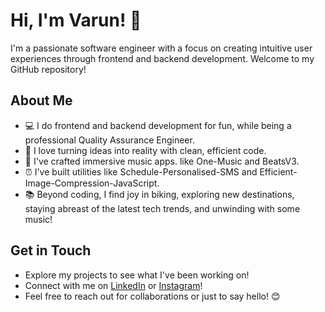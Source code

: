 # Hi, I'm Varun! 👋

I'm a passionate software engineer with a focus on creating intuitive user experiences through frontend and backend development. Welcome to my GitHub repository!

## About Me

- 💻 I do frontend and backend development for fun, while being a professional Quality Assurance Engineer.
- 🚀 I love turning ideas into reality with clean, efficient code.
- 🎵 I've crafted immersive music apps. like One-Music and BeatsV3.
- ⏰ I've built utilities like Schedule-Personalised-SMS and Efficient-Image-Compression-JavaScript.
- 📚 Beyond coding, I find joy in biking, exploring new destinations, staying abreast of the latest tech trends, and unwinding with some music!

## Get in Touch

- Explore my projects to see what I've been working on!
- Connect with me on [LinkedIn](https://www.linkedin.com/in/varunchawla247/) or [Instagram](https://www.instagram.com/vcboi_/)!
- Feel free to reach out for collaborations or just to say hello! 😊
